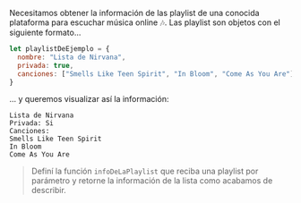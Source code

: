Necesitamos obtener la información de las playlist de una conocida plataforma para escuchar música online :notes:. Las playlist son objetos con el siguiente formato...

``` javascript
let playlistDeEjemplo = {
  nombre: "Lista de Nirvana",
  privada: true,
  canciones: ["Smells Like Teen Spirit", "In Bloom", "Come As You Are"]
}
```
... y queremos visualizar así la información:

```
Lista de Nirvana
Privada: Si
Canciones:
Smells Like Teen Spirit
In Bloom
Come As You Are
```
> Definí la función `infoDeLaPlaylist` que reciba una playlist por parámetro y retorne la información de la lista como acabamos de describir.